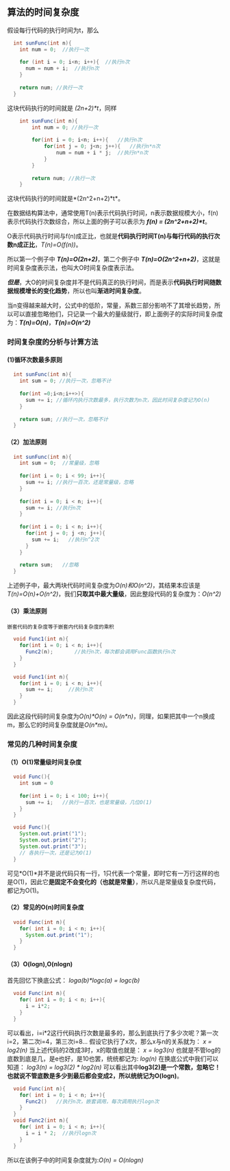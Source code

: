 ## 算法的时间复杂度
假设每行代码的执行时间为t，那么

```Java
  int sunFunc(int n){   
    int num = 0;  //执行一次
    
    for (int i = 0; i<n; i++){  //执行n次
      num = num + i;  //执行n次
    }
    
    return num; //执行一次
  }
```

这块代码执行的时间就是 *(2n+2)\*t*，同样

```Java
    int sunFunc(int n){
        int num = 0; //执行一次
        
        for(int i = 0; i<n; i++){   //执行n次
            for(int j = 0; j<n; j++){   //执行n*n次
                num = num + i * j;  //执行n*n次
            }
        }
        
        return num; //执行一次
    }
```

这块代码执行的时间就是*(2n^2+n+2)\*t*。

在数据结构算法中，通常使用T(n)表示代码执行时间，n表示数据规模大小，f(n)表示代码执行次数综合，所以上面的例子可以表示为 ***f(n) = (2n^2+n+2)\*t***。

O表示代码执行时间与f(n)成正比，也就是**代码执行时间T(n)与每行代码的执行次数n成正比**，*T(n)=O(f(n))*。

所以第一个例子中 ***T(n)=O(2n+2)***，第二个例子中 ***T(n)=O(2n^2+n+2)***，这就是时间复杂度表示法，也叫大O时间复杂度表示法。

***但是***，大O的时间复杂度并不是代码真正的执行时间，而是表示**代码执行时间随数据规模增长的变化趋势**，所以也叫**渐进时间复杂度**。

当n变得越来越大时，公式中的低阶，常量，系数三部分影响不了其增长趋势，所以可以直接忽略他们，只记录一个最大的量级就行，即上面例子的实际时间复杂度为：***T(n)=O(n)***，***T(n)=O(n^2)***

### 时间复杂度的分析与计算方法

#### (1)循环次数最多原则
```Java
  int sunFunc(int n){
    int sum = 0; //执行一次，忽略不计
    
    for(int =0;i<n;i++>){
      sum += i; //循环内执行次数最多，执行次数为n次，因此时间复杂度记为O(n)
    }
    
    return sum; //执行一次，忽略不计
  }
```
#### （2）加法原则
```Java
  int sunFunc(int n){
    int sum = 0;  //常量级，忽略
    
    for(int i = 0; i < 99; i++){
      sum += i; //执行一百次，还是常量级，忽略
    }
    
    for(int i = 0; i < n; i++){
      sum += i; //执行n次
    }
    
    for(int i = 0; i < n; i++){
      for(int j = 0; j <n; j++){
        sum += i;   //执行n^2次
      }
    }
    
    return sum;   //忽略
  }
```

上述例子中，最大两块代码时间复杂度为*O(n)*和*O(n^2)*，其结果本应该是*T(n)=O(n)+O(n^2)*，我们**只取其中最大量级**，因此整段代码的复杂度为：*O(n^2)*


#### （3）乘法原则

    嵌套代码的复杂度等于嵌套内代码复杂度的乘积

```Java
  void Func1(int n){
    for(int i = 0; i < n; i++){
      Func2(n);       //执行n次，每次都会调用Func函数执行n次
    }
  }

  void Func1(int n){
    for(int i = 0; i < n; i++){
      sum += i;     //执行n次
    }
  }
```

因此这段代码时间复杂度为*O(n)\*O(n) = O(n\*n)*，同理，如果把其中一个n换成m，那么它的时间复杂度就是*O(n\*m)*。

### 常见的几种时间复杂度

#### （1）O(1)常量级时间复杂度
```Java
  void Func(){
    int sum = 0
    
    for(int i = 0; i < 100; i++){
      sum += i;   //执行一百次，也是常量级，几位O(1)
    }
  }

  void Func(){
    System.out.print("1");
    System.out.print("2");
    System.out.print("3");
    // 各执行一次，还是记为O(1)
  }
```
可见*O(1)*并不是说代码只有一行，1只代表一个常量，即时它有一万行这样的也是O(1)，因此它**是固定不会变化的（也就是常量）**，所以凡是常量级复杂度代码，都记为O(1)。


#### （2）常见的O(n)时间复杂度
```Java
  void Func(int n){
    for( int i = 0; i < n; i++){
      System.out.print("1");
    }
  }
```

#### （3）O(logn),O(nlogn)
首先回忆下换底公式：
    *loga(b)\*logc(a) = logc(b)*

```Java
  void Func(int n){
    for( int i = 0; i < n; i++){
      i = i*2;
    }
  }
```

可以看出，i=i*2这行代码执行次数是最多的，那么到底执行了多少次呢？第一次i=2，第二次i=4，第三次i=8...
假设它执行了x次，那么x与n的关系就为： 
    *x = log2(n)*
当上述代码的2改成3时，x的取值也就是：
    *x = log3(n)*
也就是不管log的底数到底是几，是e也好，是10也罢，统统都记为:
    *log(n)*
在换底公式中我们可以知道：
    *log3(n) = log3(2) \* log2(n)*
可以看出其中**log3(2)是一个常数，忽略它！也就说不管底数是多少到最后都会变成2，所以统统记为O(logn)**。

```Java  
  void Func(int n){
    for( int i = 0; i < n; i++){
      Func2()   //执行n次，嵌套调用，每次调用执行logn次
    }
  }
  void Func2(int n){
    for( int i = 0; i < n; i++){
      i = i * 2;  //执行logn次
    }
  }
```

所以在该例子中的时间复杂度就为:*O(n) = O(nlogn)*
